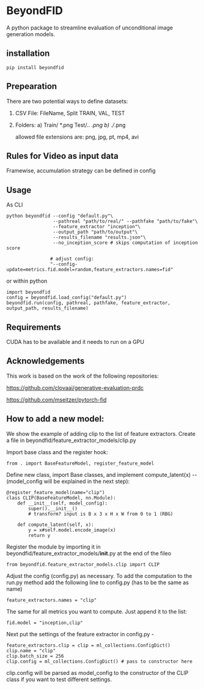 # BeyondFID
A python package to streamline evaluation of unconditional image generation models. 


## installation 

    pip install beyondfid

## Prepearation 
There are two potential ways to define datasets:  

1. CSV File:
    FileName, Split
    TRAIN, VAL, TEST

2. Folders:
    a) Train/
          *.png
       Test/..
          *.png
    b) ./*.png 

    allowed file extensions are: png, jpg, pt, mp4, avi

## Rules for Video as input data

Framewise, accumulation strategy can be defined in config


## Usage 

As CLI 

    python beyondfid --config "default.py"\
                     --pathreal "path/to/real/" --pathfake "path/to/fake"\ 
                     --feature_extractor "inception"\
                     --output_path "path/to/output"\
                     --results_filename "results.json"\
                     --no_inception_score # skips computation of inception score

                    # adjust config: 
                    "--config-update=metrics.fid.model=random,feature_extractors.names=fid"

or within python 

    import beyondfid
    config = beyondfid.load_config("default.py")
    beyondfid.run(config, pathreal, pathfake, feature_extractor, output_path, results_filename)

## Requirements 

CUDA has to be available and it needs to run on a GPU 

## Acknowledgements 
This work is based on the work of the following repositories:


https://github.com/clovaai/generative-evaluation-prdc

https://github.com/mseitzer/pytorch-fid

## How to add a new model: 

We show the example of adding clip to the list of feature extractors. Create a file in beyondfid/feature_extractor_models/clip.py

Import base class and the register hook: 

    from . import BaseFeatureModel, register_feature_model

Define new class, import Base classes, and implement compute_latent(x) -- (model_config will be explained in the next step): 

    @register_feature_model(name="clip")
    class CLIP(BaseFeatureModel, nn.Module):
        def __init__(self, model_config):
            super().__init__()
            # transform? input is B x 3 x H x W from 0 to 1 (RBG)

        def compute_latent(self, x):
            y = x#self.model.encode_image(x)
            return y

Register the module by importing it in beyondfid/feature_extractor_models/__init__.py at the end of the fileo

    from beyondfid.feature_extractor_models.clip import CLIP 

Adjust the config (config.py) as necessary. To add the computation to the run.py method add the following line to config.py (has to be the same as name)

    feature_extractors.names = "clip"

The same for all metrics you want to compute. Just append it to the list: 

    fid.model = "inception,clip"

Next put the settings of the feature extractor in config.py - 

    feature_extractors.clip = clip = ml_collections.ConfigDict()
    clip.name = "clip"
    clip.batch_size = 256
    clip.config = ml_collections.ConfigDict() # pass to constructor here

clip.config will be parsed as model_config to the constructor of the CLIP class if you want to test different settings.
